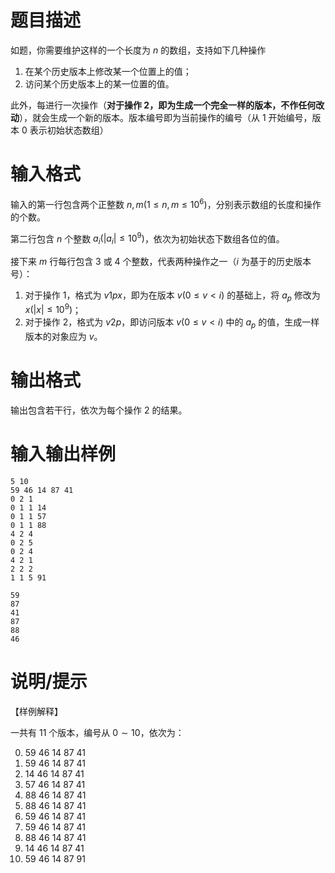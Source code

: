 # 题目描述

如题，你需要维护这样的一个长度为 $n$ 的数组，支持如下几种操作

1. 在某个历史版本上修改某一个位置上的值；
2. 访问某个历史版本上的某一位置的值。

此外，每进行一次操作（**对于操作 2，即为生成一个完全一样的版本，不作任何改动**），就会生成一个新的版本。版本编号即为当前操作的编号（从 $1$ 开始编号，版本 $0$ 表示初始状态数组）

# 输入格式

输入的第一行包含两个正整数 $n,m(1 \leq n,m \leq {10}^6)$，分别表示数组的长度和操作的个数。

第二行包含 $n$ 个整数 $a_i(|a_i| \leq {10}^9)$，依次为初始状态下数组各位的值。

接下来 $m$ 行每行包含 $3$ 或 $4$ 个整数，代表两种操作之一（$i$ 为基于的历史版本号）：

1. 对于操作 $1$，格式为 $v1px$，即为在版本 $v(0 \leq v < i)$ 的基础上，将 $a_p$ 修改为 $x(|x| \leq {10}^9)$；
2. 对于操作 $2$，格式为 $v2p$，即访问版本 $v(0 \leq v < i)$ 中的 $a_p$ 的值，生成一样版本的对象应为 $v$。

# 输出格式

输出包含若干行，依次为每个操作 $2$ 的结果。

# 输入输出样例

```input1
5 10
59 46 14 87 41
0 2 1
0 1 1 14
0 1 1 57
0 1 1 88
4 2 4
0 2 5
0 2 4
4 2 1
2 2 2
1 1 5 91
```

```output1
59
87
41
87
88
46
```

# 说明/提示

【样例解释】

一共有 $11$ 个版本，编号从 $0 \sim 10$，依次为：

0. 59 46 14 87 41
1. 59 46 14 87 41
2. 14 46 14 87 41
3. 57 46 14 87 41
4. 88 46 14 87 41
5. 88 46 14 87 41
6. 59 46 14 87 41
7. 59 46 14 87 41
8. 88 46 14 87 41
9. 14 46 14 87 41
10. 59 46 14 87 91

